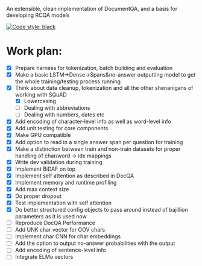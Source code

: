 An extensible, clean implementation of DocumentQA, and a basis for developing RCQA models

[![Code style: black](https://img.shields.io/badge/code%20style-black-000000.svg)](https://github.com/ambv/black)

# Work plan:

- [x] Prepare harness for tokenization, batch building and evaluation
- [x] Make a basic LSTM->Dense->Spans&no-answer outputting model to get the whole training/testing process running
- [x] Think about data cleanup, tokenization and all the other shenanigans of working with SQuAD
    - [x] Lowercasing
    - [ ] Dealing with abbreviations
    - [ ] Dealing with numbers, dates etc
- [x] Add encoding of character-level info as well as word-level info
- [x] Add unit testing for core components
- [x] Make GPU compatible
- [x] Add option to read in a single answer span per question for training
- [x] Make a distinction between train and non-train datasets for proper handling of char/word -> idx mappings
- [x] Write dev validation during training
- [x] Implement BiDAF on top
- [x] Implement self attention as described in DocQA
- [x] Implement memory and runtime profiling
- [x] Add max context size
- [x] Do proper dropout
- [x] Test implementation with self attention
- [x] Do better structured config objects to pass around instead of bajillion parameters as it is used now
- [ ] Reproduce DocQA Performance
- [ ] Add UNK char vector for OOV chars
- [ ] Implement char CNN for char embeddings
- [ ] Add the option to output no-answer probabilities with the output
- [ ] Add encoding of sentence-level info
- [ ] Integrate ELMo vectors
